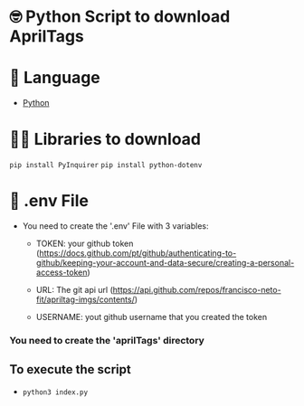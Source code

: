 # 🤓 Python Script to download AprilTags

# 🚀 Language

- [Python](https://www.python.org/)

# 👨‍💻 Libraries to download

`pip install PyInquirer`
`pip install python-dotenv`

# 🤔 .env File

- You need to create the '.env' File with 3 variables:

  - TOKEN: your github token (https://docs.github.com/pt/github/authenticating-to-github/keeping-your-account-and-data-secure/creating-a-personal-access-token)

  - URL: The git api url (https://api.github.com/repos/francisco-neto-fit/apriltag-imgs/contents/)

  - USERNAME: yout github username that you created the token

### You need to create the 'aprilTags' directory

## To execute the script

- `python3 index.py`
